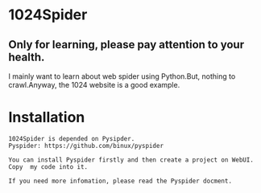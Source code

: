 # 1024Spider
Only for learning, please pay attention to your health.
---

I mainly want to learn about web spider using Python.But, nothing to crawl.Anyway, the 1024 website is a good example.



#  Installation
    1024Spider is depended on Pysipder.
    Pyspider: https://github.com/binux/pyspider

    You can install Pyspider firstly and then create a project on WebUI. Copy  my code into it.

    If you need more infomation, please read the Pyspider docment.
